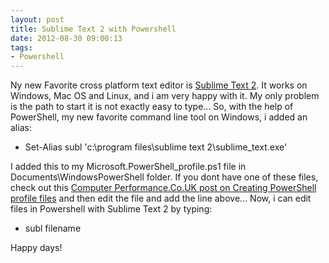 ```yaml
---
layout: post
title: Sublime Text 2 with Powershell
date: 2012-08-30 09:00:13
tags:
- Powershell
---
```

Ny new Favorite cross platform text editor is [Sublime Text 2][1]. It works on Windows, Mac OS and Linux, and i am very happy with it. My only problem is the path to start it is not exactly easy to type... So, with the help of PowerShell, my new favorite command line tool on Windows, i added an alias:

* Set-Alias subl 'c:\program files\sublime text 2\sublime_text.exe'

I added this to my Microsoft.PowerShell_profile.ps1 file in Documents\WindowsPowerShell folder. If you dont have one of these files, check out this [Computer Performance.Co.UK post on Creating PowerShell profile files][2] and then edit the file and add the line above... Now, i can edit files in Powershell with Sublime Text 2 by typing:
* subl filename

Happy days!


[1]:http://www.sublimetext.com/2
[2]:http://www.computerperformance.co.uk/powershell/powershell_profile_ps1.htm
